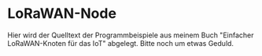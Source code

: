 # LoRaWAN-Node

Hier wird der Quelltext der Programmbeispiele aus meinem Buch "Einfacher LoRaWAN-Knoten für das IoT" abgelegt.
Bitte noch um etwas Geduld.
